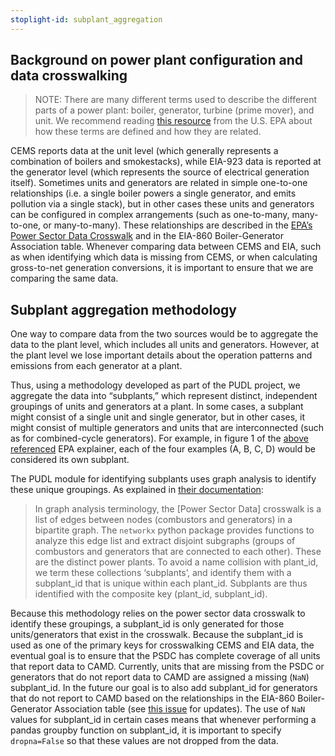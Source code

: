 ```yaml
---
stoplight-id: subplant_aggregation
---
```


## Background on power plant configuration and data crosswalking

> NOTE: There are many different terms used to describe the different parts of a power plant: boiler, generator, turbine (prime mover), and unit. We recommend reading [this resource](https://github.com/USEPA/camd-eia-crosswalk#what-is-the-lowest-level-of-spatial-aggregation-for-each-data-set) from the U.S. EPA about how these terms are defined and how they are related.  

CEMS reports data at the unit level (which generally represents a combination of boilers and smokestacks), while EIA-923 data is reported at the generator level (which represents the source of electrical generation itself). Sometimes units and generators are related in simple one-to-one relationships (i.e. a single boiler powers a single generator, and emits pollution via a single stack), but in other cases these units and generators can be configured in complex arrangements (such as one-to-many, many-to-one, or many-to-many). These relationships are described in the [EPA’s Power Sector Data Crosswalk](https://www.epa.gov/airmarkets/power-sector-data-crosswalk) and in the EIA-860 Boiler-Generator Association table. Whenever comparing data between CEMS and EIA, such as when identifying which data is missing from CEMS, or when calculating gross-to-net generation conversions, it is important to ensure that we are comparing the same data.

## Subplant aggregation methodology

One way to compare data from the two sources would be to aggregate the data to the plant level, which includes all units and generators. However, at the plant level we lose important details about the operation patterns and emissions from each generator at a plant. 

Thus, using a methodology developed as part of the PUDL project, we aggregate the data into “subplants,” which represent distinct, independent groupings of units and generators at a plant. In some cases, a subplant might consist of a single unit and single generator, but in other cases, it might consist of multiple generators and units that are interconnected (such as for combined-cycle generators). For example, in figure 1 of the [above referenced]((https://github.com/USEPA/camd-eia-crosswalk#what-is-the-lowest-level-of-spatial-aggregation-for-each-data-set)) EPA explainer, each of the four examples (A, B, C, D) would be considered its own subplant.

The PUDL module for identifying subplants uses graph analysis to identify these unique groupings. As explained in [their documentation](https://catalystcoop-pudl.readthedocs.io/en/latest/autoapi/pudl/analysis/epa_crosswalk/index.html):

> In graph analysis terminology, the [Power Sector Data] crosswalk is a list of edges between nodes (combustors and generators) in a bipartite graph. The `networkx` python package provides functions to analyze this edge list and extract disjoint subgraphs (groups of combustors and generators that are connected to each other). These are the distinct power plants. To avoid a name collision with plant_id, we term these collections ‘subplants’, and identify them with a subplant_id that is unique within each plant_id. Subplants are thus identified with the composite key (plant_id, subplant_id).

Because this methodology relies on the power sector data crosswalk to identify these groupings, a subplant_id is only generated for those units/generators that exist in the crosswalk. Because the subplant_id is used as one of the primary keys for crosswalking CEMS and EIA data, the eventual goal is to ensure that the PSDC has complete coverage of all units that report data to CAMD. Currently, units that are missing from the PSDC or generators that do not report data to CAMD are assigned a missing (`NaN`) subplant_id. In the future our goal is to also add subplant_id for generators that do not report to CAMD based on the relationships in the EIA-860 Boiler-Generator Association table (see [this issue](https://github.com/singularity-energy/open-grid-emissions/issues/49) for updates). The use of `NaN` values for subplant_id in certain cases means that whenever performing a pandas groupby function on subplant_id, it is important to specify `dropna=False` so that these values are not dropped from the data.
